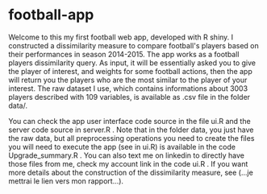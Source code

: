 # football-app
Welcome to this my first football web app, developed with R shiny. I constructed a dissimilarity measure to compare football's players based on their performances in season 2014-2015. The app works as a football players dissimilarity query. As input, it will be essentially asked you to give the player of interest, and weights for some football actions, then the app will return you the players who are the most similar to the player of your interest. The raw dataset I use, which contains informations about 3003 players described with 109 variables, is available as .csv file in the folder data/.

You can check the app user interface code source in the file ui.R and the server code source in server.R . Note that in the folder data, you just have the raw data, but all preprocessing operations you need to create the files you will need to execute the app (see in ui.R) is available in the code Upgrade_summary.R . You can also text me on linkedin to directly have those files from me, check my account link in the code ui.R . If you want more details about the construction of the dissimilarity measure, see (...je mettrai le lien vers mon rapport...).  
